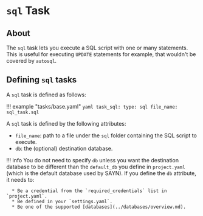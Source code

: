 # `sql` Task

## About

The `sql` task lets you execute a SQL script with one or many statements. This is useful for
executing `UPDATE` statements for example, that wouldn't be covered by `autosql`.

## Defining `sql` tasks

A `sql` task is defined as follows:

!!! example "tasks/base.yaml"
    ```yaml
    task_sql:
      type: sql
      file_name: sql_task.sql
    ```

A `sql` task is defined by the following attributes:

* `file_name`: path to a file under the `sql` folder containing the SQL script to execute.
* `db`: the (optional) destination database.

!!! info
    You do not need to specify `db` unless you want the destination database to be different than the `default_db` you define in `project.yaml` (which is the default database used by SAYN). If you define the `db` attribute, it needs to:

      * Be a credential from the `required_credentials` list in `project.yaml`.
      * Be defined in your `settings.yaml`.
      * Be one of the supported [databases](../databases/overview.md).
